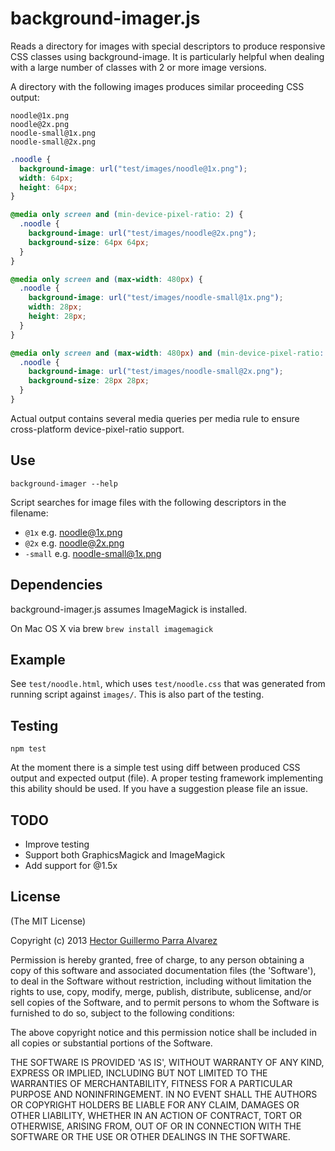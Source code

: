 # background-imager.js

Reads a directory for images with special descriptors to produce responsive CSS classes using background-image. It is particularly helpful when dealing with a large number of classes with 2 or more image versions.

A directory with the following images produces similar proceeding CSS output:

```
noodle@1x.png
noodle@2x.png
noodle-small@1x.png
noodle-small@2x.png
```

```css
.noodle {
  background-image: url("test/images/noodle@1x.png");
  width: 64px;
  height: 64px;
}

@media only screen and (min-device-pixel-ratio: 2) {
  .noodle {
    background-image: url("test/images/noodle@2x.png");
    background-size: 64px 64px;
  }
}

@media only screen and (max-width: 480px) {
  .noodle {
    background-image: url("test/images/noodle-small@1x.png");
    width: 28px;
    height: 28px;
  }
}

@media only screen and (max-width: 480px) and (min-device-pixel-ratio: 2) {
  .noodle {
    background-image: url("test/images/noodle-small@2x.png");
    background-size: 28px 28px;
  }
}
```

Actual output contains several media queries per media rule to ensure cross-platform device-pixel-ratio support.

## Use

`background-imager --help`

Script searches for image files with the following descriptors in the filename:
* `@1x` e.g. noodle@1x.png
* `@2x` e.g. noodle@2x.png
* `-small`  e.g. noodle-small@1x.png

## Dependencies

background-imager.js assumes ImageMagick is installed.

On Mac OS X via brew `brew install imagemagick`

## Example

See `test/noodle.html`, which uses `test/noodle.css` that was generated from running script against `images/`. This is also part of the testing.

## Testing

```
npm test
```

At the moment there is a simple test using diff between produced CSS output and expected output (file). A proper testing framework implementing this ability should be used. If you have a suggestion please file an issue.

## TODO

* Improve testing
* Support both GraphicsMagick and ImageMagick
* Add support for @1.5x

## License

(The MIT License)

Copyright (c) 2013 [Hector Guillermo Parra Alvarez](hector@hectorparra.com)

Permission is hereby granted, free of charge, to any person obtaining
a copy of this software and associated documentation files (the
'Software'), to deal in the Software without restriction, including
without limitation the rights to use, copy, modify, merge, publish,
distribute, sublicense, and/or sell copies of the Software, and to
permit persons to whom the Software is furnished to do so, subject to
the following conditions:

The above copyright notice and this permission notice shall be
included in all copies or substantial portions of the Software.

THE SOFTWARE IS PROVIDED 'AS IS', WITHOUT WARRANTY OF ANY KIND,
EXPRESS OR IMPLIED, INCLUDING BUT NOT LIMITED TO THE WARRANTIES OF
MERCHANTABILITY, FITNESS FOR A PARTICULAR PURPOSE AND NONINFRINGEMENT.
IN NO EVENT SHALL THE AUTHORS OR COPYRIGHT HOLDERS BE LIABLE FOR ANY
CLAIM, DAMAGES OR OTHER LIABILITY, WHETHER IN AN ACTION OF CONTRACT,
TORT OR OTHERWISE, ARISING FROM, OUT OF OR IN CONNECTION WITH THE
SOFTWARE OR THE USE OR OTHER DEALINGS IN THE SOFTWARE.